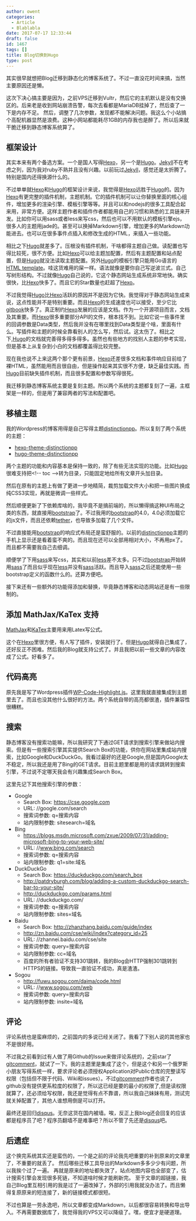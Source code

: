 ```yaml
---
author: owent
categories:
  - Article
  - Blablabla
date: 2017-07-17 12:33:44
draft: false
id: 1467
tags: []
title: Blog切换到Hugo
type: post
---
```


其实很早就想把Blog迁移到静态化的博客系统了。不过一直没花时间来搞，当然主要原因还是懒。

这次下决心搞主要是因为，之前VPS迁移到Vultr，然后它的主机默认是没有交换区的。后来老是收到网站崩溃告警，每次去看都是MariaDB挂掉了，然后查了一下是内存不足。
然后，调整了几次参数，发现都不能解决问题。我这么个小站搞个高配机器显然是浪费。这种小网站都能耗尽1GB的内存我也是醉了。所以后来就干脆迁移到静态博客系统算了。

## 框架设计
其实本来有两个备选方案。一个是国人写得[Hexo][1]，另一个是[Hugo][2]。[Jekyll][3]不在考虑之列，因为我对ruby不熟并且没有兴趣。以前玩过[Jekyll][3]，感觉还是太折腾了。特别是国内还得换源什么的。

不过单单就[Hexo][1]和[Hugo][2]的框架设计来说，我觉得是[Hexo][1]远胜于[Hugo][2]的。因为[Hexo][1]有更完整的插件机制，主题机制。它的插件机制可以让你替换里面的核心组件，增加更多的渲染引擎、模板引擎等等。并且可以和nodejs的很多工具配合起来用，非常方便。这样主题作者和插件作者都能用自己的习惯和熟悉的工具链来开发。比如你可以用sass或者less来写css，然后也可以不用默认的模板引擎ejs，很多人的主题用jade的。甚至可以换掉Markdown引擎，增加更多的Markdown功能进去。也可以在很多事件点插入和修改生成的HTML，来插入一些功能。

相比之下[Hugo][2]就差多了。压根没有插件机制，干啥都得主题自己做。读配置也写得比较死，很不方便。比如[Hexo][1]可以给主题加配置，然后有主题配置和站点配置，但是[Hugo][2]就没法读取主题配置。另外[Hugo][2]的模板引擎只能用Go语言的[HTML template][8]。哇这货难用的屎一样。语法就像是要你自己写逆波兰式。自己写树形结构。不过就像[Hugo][2]自己说的，它这个静态网站生成系统非常地快。确实很快，比[Hexo][1]快多了。而且它的Star数量也赶超了[Hexo][1]。

不过我觉得[Hugo][2]比[Hexo][1]活跃的原因并不是因为它快。我觉得对于静态网站生成来说，这点性能并不是特别重要。而且[Hexo][1]的生成速度也可以接受，至少它比[gitbook][9]快多了。真正制约[Hexo][1]发展的应该是文档。作为一个开源项目而言，文档及其重要。而[Hexo][1]很多重要部分API的文件，根本找不到。比如它说一些事件里的回调参数是Data类型，然后我并没有在哪里找到Data类型是个啥，里面有什么。写插件和主题的时候全靠看别人的怎么写，然后试。这太伤了。相比之下,[Hugo][2]的文档就完善得多得多得多。虽然也有些地方的找别人主题的参考实现，但是基本上从复杂到小白的文档都覆盖得比较完整。

现在我也说不上来这两个那个更有前景，[Hexo][1]还差很多文档和事件响应目前给了裸HTML，虽然能用而且很自由，但是操作起来其实很不方便，缺乏最佳实践。而[Hugo][2]目前缺失插件机制，而且很多配置和参数写得很死。

我迁移到静态博客系统主要是复刻主题。所以两个系统的主题都复刻了一遍，主框架是一样的，但是用了兼容两者的写法和配置吧。

## 移植主题
我的Wordpress的博客用得是自己写得主题[distinctionpp](https://github.com/owt5008137/distinctionpp)。所以复刻了两个系统的主题：

+ [hexo-theme-distinctionpp](https://github.com/owt5008137/hexo-theme-distinctionpp)
+ [hugo-theme-distinctionpp](https://github.com/owt5008137/hugo-theme-distinctionpp)

两个主题的功能和内容基本是保持一致的，除了有些无法实现的功能。比如[Hugo][2]很难支持把&lt;!-- toc --&gt;转为目录，只能固定地给所有文章开头加目录。

然后在原有的主题上有做了更进一步地精简，裁剪加载文件大小和把一些图片换成纯CSS3实现，再就是微调一些样式。

然后顺便更新了下依赖库啥的，我毕竟不是搞前端的，所以懒得搞这种UI布局之类的东西，就直接用[bootstrap][10]了。不过我用的[bootstrap][10]的4.0，4.0必须加载它的js文件，而且还依赖[tether][1]，也导致多加载了几个文件。

不过直接能用[bootstrap][10]的响应式布局还是蛮舒服的。以前的[distinctionpp](https://github.com/owt5008137/distinctionpp)主题的手机上显示还是看着蛮不爽的。而且现在还可以全部用相对大小，不再用px了。而且都不需要我自己去细调。

顺便学了下用[sass][12]来写css，其实和以前[less][13]差不太多。只不过[bootstrap][10]开始转用[sass][12]了而且似乎现在[less][13]并没有[sass][12]活跃。而且导入[sass][12]之后还能使用一些bootstrap定义的函数什么的。还算方便吧。

接下来还有一些额外的功能得添加和替换，毕竟静态博客和动态网站还是有一些限制的。

## 添加 MathJax/KaTex 支持

[MathJax][6]和[KaTex][7]主要用来用Latex写公式。

这个在[Hexo][1]里很方便，有人写了插件，安装就行了。但是[Hugo][2]就得自己集成了，还好反正不困难。然后我的Blog就支持公式了。并且我把以前一些文章的内容改成了公式。好看多了。

## 代码高亮
原先我是写了Wordpress插件[WP-Code-Highlight.js](https://github.com/owt5008137/WP-Code-Highlight.js)。这里我就直接集成到主题里去了。而且也没其他什么很好的方法。两个系统自带的高亮都很渣，插件兼容性很糟糕。

## 搜索
静态博客没有搜索功能嘛，所以我研究了下通过GET请求到搜索引擎来做站内搜索。但是有一些搜索引擎其实提供Search Box的功能，供你在网站里集成站内搜索，比如Google和DuckDuckGo。我看过最好的还是Google,但是国内Google太不稳定，所以我还是用了Bing的GET请求。目前主题里都是用的请求跳转到搜索引擎，不过说不定哪天我会有兴趣集成Search Box。

这里先记下其他搜索引擎的参数：

+ Google
  + Search Box: https://cse.google.com
  + URL: //google.com/search
  + 搜索词参数: q=搜索内容
  + 站内限制参数: sitesearch=域名
+ Bing 
  + https://blogs.msdn.microsoft.com/zxue/2009/07/31/adding-microsoft-bing-to-your-web-site/
  + URL: //www.bing.com/search
  + 搜索词参数: q=搜索内容
  + 站内限制参数: q1=site:域名
+ DuckDuckGo
  + Search Box: https://duckduckgo.com/search_box
  + http://patdryburgh.com/blog/adding-a-custom-duckduckgo-search-bar-to-your-site/
  + http://duckduckgo.com/params.html
  + URL: //duckduckgo.com/
  + 搜索词参数: q=搜索内容
  + 站内限制参数: sites=域名
+ Baidu
  + Search Box: http://zhanzhang.baidu.com/guide/index
  + http://zn.baidu.com/cse/wiki/index?category_id=25
  + URL: //zhannei.baidu.com/cse/site
  + 搜索词参数: query=搜索内容
  + 站内限制参数: cc=域名
  + 百度的所有者验证不支持301跳转，我的Blog会HTTP强制301跳转到HTTPS的链接。导致我一直验证不成功，真是渣渣。
+ Sogou
  + http://fuwu.sogou.com/daima/code.html
  + URL: //www.sogou.com/web
  + 搜索词参数: query=搜索内容
  + 站内限制参数: insite=域名

## 评论
评论系统也是蛮麻烦的，之前国内的多说已经关闭了。我看了下别人说的其他家也不是很好用。

不过我之前看到过有人做了用Github的Issue来做评论系统的，之前star了[gitcomment][4]，就试了一下。我的主题里是集成了这个，但是这个和另一个俄罗斯小朋友写得系统一样，要求评论者必须授权Application对Public仓库的完整读写权限（包括但不限于代码、Wiki和issues）。不过[gitcomment][4]作者也说了，github没有提供更系粒度的权限了，所以这已经是要的最小的权限了,但是读权限就算了，还必须给写权限，我还是觉得有点不靠谱，所以我自己妹妹有用，测试完就关掉配置了，其他人谁想用倒是可以打开。

最终还是回归[disqus][5]。无奈这货在国内被墙。唉，反正上我blog还会回复的应该都是程序员了吧？程序员翻墙不是难事吧？所以不管了先还是[disqus][5]吧。

## 后遗症
这个换完系统其实还是蛮伤的，一个是之前的评论我先吧重要的补到原来的文章里了，不重要的就丢了。
然后哪些迁移工具导出的Markdown多多少少有问题，所以我挨个过了一遍。
再就是原来的地址都失效了，站点地图内容也全部变了，估计搜索引擎会发现很多死链，不知道啥时候才能刷新完。
至于文章的超链接，我自己Blog里互相引用的我是过了一遍改掉了，外部的引用我就没办法了。而且懒得复原原来的短连接了，新的链接模式都很短。

不过也算是一劳永逸吧，所以文章都变成Markdown，以后都很容易转换和导出导入。不再需要数据库了，我觉得我的VPS又可以降级了。嘿，便宜才是硬道理。

[1]: https://hexo.io/
[2]: https://gohugo.io/
[3]: https://jekyllrb.com/
[4]: https://github.com/imsun/gitment
[5]: https://disqus.com/
[6]: https://www.mathjax.org/
[7]: https://github.com/Khan/KaTeX
[8]: http://golang.org/pkg/html/template/
[9]: https://www.gitbook.com/
[10]: https://v4-alpha.getbootstrap.com/
[11]: http://tether.io/
[12]: http://sass-lang.com/
[13]: http://lesscss.org/